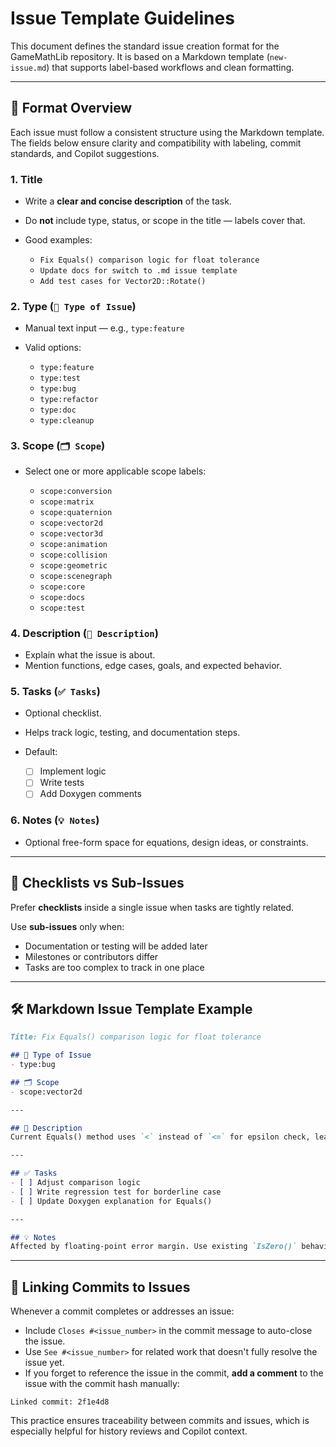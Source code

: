 # Issue Template Guidelines

This document defines the standard issue creation format for the GameMathLib repository. It is based on a Markdown template (`new-issue.md`) that supports label-based workflows and clean formatting.

---

## 🧾 Format Overview

Each issue must follow a consistent structure using the Markdown template. The fields below ensure clarity and compatibility with labeling, commit standards, and Copilot suggestions.

### 1. **Title**

* Write a **clear and concise description** of the task.
* Do **not** include type, status, or scope in the title — labels cover that.
* Good examples:

  * `Fix Equals() comparison logic for float tolerance`
  * `Update docs for switch to .md issue template`
  * `Add test cases for Vector2D::Rotate()`

### 2. **Type** (`🧩 Type of Issue`)

* Manual text input — e.g., `type:feature`
* Valid options:

  * `type:feature`
  * `type:test`
  * `type:bug`
  * `type:refactor`
  * `type:doc`
  * `type:cleanup`

### 3. **Scope** (`🗂️ Scope`)

* Select one or more applicable scope labels:

  * `scope:conversion`
  * `scope:matrix`
  * `scope:quaternion`
  * `scope:vector2d`
  * `scope:vector3d`
  * `scope:animation`
  * `scope:collision`
  * `scope:geometric`
  * `scope:scenegraph`
  * `scope:core`
  * `scope:docs`
  * `scope:test`

### 4. **Description** (`🔧 Description`)

* Explain what the issue is about.
* Mention functions, edge cases, goals, and expected behavior.

### 5. **Tasks** (`✅ Tasks`)

* Optional checklist.
* Helps track logic, testing, and documentation steps.
* Default:

  * [ ] Implement logic
  * [ ] Write tests
  * [ ] Add Doxygen comments

### 6. **Notes** (`💡 Notes`)

* Optional free-form space for equations, design ideas, or constraints.

---

## 🧠 Checklists vs Sub-Issues

Prefer **checklists** inside a single issue when tasks are tightly related.

Use **sub-issues** only when:

* Documentation or testing will be added later
* Milestones or contributors differ
* Tasks are too complex to track in one place

---

## 🛠️ Markdown Issue Template Example

```markdown
Title: Fix Equals() comparison logic for float tolerance

## 🧩 Type of Issue
- type:bug

## 🗂️ Scope
- scope:vector2d

---

## 🔧 Description
Current Equals() method uses `<` instead of `<=` for epsilon check, leading to unexpected false negatives when values are close.

---

## ✅ Tasks
- [ ] Adjust comparison logic
- [ ] Write regression test for borderline case
- [ ] Update Doxygen explanation for Equals()

---

## 💡 Notes
Affected by floating-point error margin. Use existing `IsZero()` behavior as reference.
```

---

## 🔗 Linking Commits to Issues

Whenever a commit completes or addresses an issue:

- Include `Closes #<issue_number>` in the commit message to auto-close the issue.
- Use `See #<issue_number>` for related work that doesn't fully resolve the issue yet.
- If you forget to reference the issue in the commit, **add a comment** to the issue with the commit hash manually:

```
Linked commit: 2f1e4d8
```

This practice ensures traceability between commits and issues, which is especially helpful for history reviews and Copilot context.